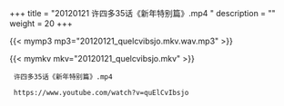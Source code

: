 +++
title = "20120121  许四多35话《新年特别篇》.mp4 "
description = ""
weight = 20
+++

{{< mymp3 mp3="20120121_quelcvibsjo.mkv.wav.mp3" >}}

{{< mymkv mkv="20120121_quelcvibsjo.mkv" >}}

     许四多35话《新年特别篇》.mp4 
     
     https://www.youtube.com/watch?v=quElCvIbsjo 
